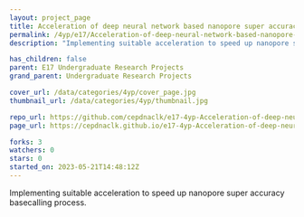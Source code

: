```yaml
---
layout: project_page
title: Acceleration of deep neural network based nanopore super accuracy basecalling
permalink: /4yp/e17/Acceleration-of-deep-neural-network-based-nanopore-super-accuracy-basecalling/
description: "Implementing suitable acceleration to speed up nanopore super accuracy basecalling process."

has_children: false
parent: E17 Undergraduate Research Projects
grand_parent: Undergraduate Research Projects

cover_url: /data/categories/4yp/cover_page.jpg
thumbnail_url: /data/categories/4yp/thumbnail.jpg

repo_url: https://github.com/cepdnaclk/e17-4yp-Acceleration-of-deep-neural-network-based-nanopore-super-accuracy-basecalling
page_url: https://cepdnaclk.github.io/e17-4yp-Acceleration-of-deep-neural-network-based-nanopore-super-accuracy-basecalling

forks: 3
watchers: 0
stars: 0
started_on: 2023-05-21T14:48:12Z
---
```

Implementing suitable acceleration to speed up nanopore super accuracy basecalling process.

